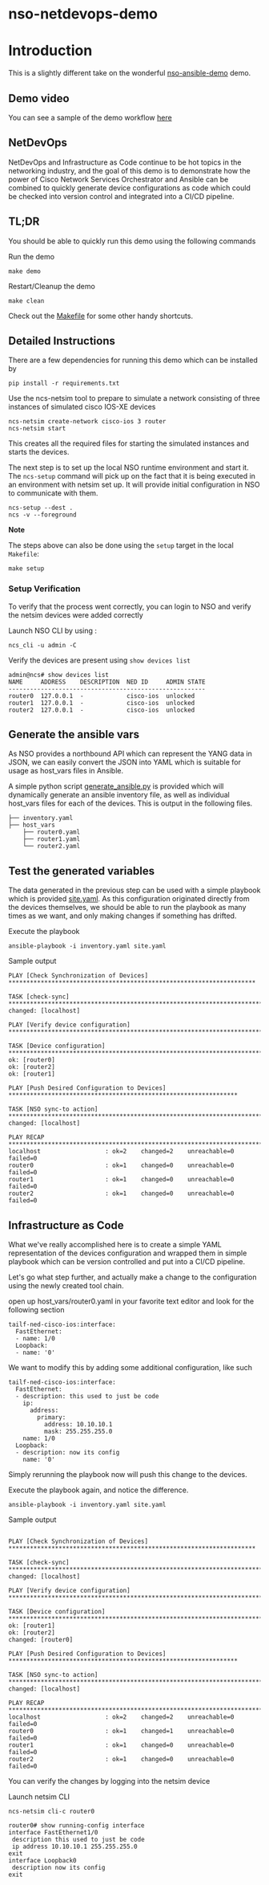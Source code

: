 # nso-netdevops-demo

# Introduction

This is a slightly different take on the wonderful [nso-ansible-demo](https://github.com/NSO-developer/nso-ansible-demo)
demo.  

## Demo video

You can see a sample of the demo workflow [here](https://asciinema.org/a/lYRbSZOTKQif2jycTwhygreD1?speed=2)

## NetDevOps
NetDevOps and Infrastructure as Code continue to be hot topics in the networking industry, and the goal
of this demo is to demonstrate how the power of Cisco Network Services Orchestrator and Ansible
can be combined to quickly generate device configurations as code which could be checked into
version control and integrated into a CI/CD pipeline.

## TL;DR

You should be able to quickly run this demo using the following commands

Run the demo
```
make demo
```

Restart/Cleanup the demo
```
make clean
```

Check out the [Makefile](./Makefile) for some other handy shortcuts.

## Detailed Instructions

There are a few dependencies for running this demo which can be installed by

```
pip install -r requirements.txt
```

Use the ncs-netsim tool to prepare to simulate a network consisting of three instances of simulated cisco IOS-XE devices

```
ncs-netsim create-network cisco-ios 3 router
ncs-netsim start
```

This creates all the required files for starting the simulated instances and starts the devices.

The next step is to set up the local NSO runtime environment and start it. The `ncs-setup` command will pick up on the fact that it is being executed
in an environment with netsim set up.  It will provide initial configuration in NSO to communicate with them.

```
ncs-setup --dest .
ncs -v --foreground
```

**Note**  

The steps above can also be done using the `setup` target in the local `Makefile`:

```
make setup
```

### Setup Verification

To verify that the process went correctly, you can login to NSO and verify the
netsim devices were added correctly

Launch NSO CLI by using :

```
ncs_cli -u admin -C
```

Verify the devices are present using `show devices list`
```
admin@ncs# show devices list
NAME     ADDRESS    DESCRIPTION  NED ID     ADMIN STATE  
-------------------------------------------------------
router0  127.0.0.1  -            cisco-ios  unlocked     
router1  127.0.0.1  -            cisco-ios  unlocked     
router2  127.0.0.1  -            cisco-ios  unlocked    
```



## Generate the ansible vars

As NSO provides a northbound API which can represent the YANG data in JSON, we can
easily convert the JSON into YAML which is suitable for usage as host_vars files in Ansible.

A simple python script [generate_ansible.py](./generate_ansible.py) is provided
which will dynamically generate an ansible inventory file, as well as individual host_vars files for each of the devices. This is output in the following files.

```
├── inventory.yaml
├── host_vars
    ├── router0.yaml
    ├── router1.yaml
    └── router2.yaml

```


## Test the generated variables

The data generated in the previous step can be used with a simple playbook which is provided [site.yaml](./site.yaml).  As this configuration originated directly
from the devices themselves, we should be able to run the playbook as many times
as we want, and only making changes if something has drifted.

Execute the playbook
```
ansible-playbook -i inventory.yaml site.yaml
```


Sample output
```
PLAY [Check Synchronization of Devices] *********************************************************************

TASK [check-sync] *******************************************************************************************
changed: [localhost]

PLAY [Verify device configuration] **************************************************************************

TASK [Device configuration] *********************************************************************************
ok: [router0]
ok: [router2]
ok: [router1]

PLAY [Push Desired Configuration to Devices] ****************************************************************

TASK [NSO sync-to action] ***********************************************************************************
changed: [localhost]

PLAY RECAP **************************************************************************************************
localhost                  : ok=2    changed=2    unreachable=0    failed=0   
router0                    : ok=1    changed=0    unreachable=0    failed=0   
router1                    : ok=1    changed=0    unreachable=0    failed=0   
router2                    : ok=1    changed=0    unreachable=0    failed=0   

```

## Infrastructure as Code

What we've really accomplished here is to create a simple YAML representation of
the devices configuration and wrapped them in simple playbook which can be version
controlled and put into a CI/CD pipeline.  

Let's go what step further, and actually make a change to the configuration using
the newly created tool chain.

open up host_vars/router0.yaml in your favorite text editor and look for the following
section

```
tailf-ned-cisco-ios:interface:
  FastEthernet:
  - name: 1/0
  Loopback:
  - name: '0'
```

We want to modify this by adding some additional configuration, like such

```
tailf-ned-cisco-ios:interface:
  FastEthernet:
  - description: this used to just be code
    ip:
      address:
        primary:
          address: 10.10.10.1
          mask: 255.255.255.0
    name: 1/0
  Loopback:
  - description: now its config
    name: '0'
```

Simply rerunning the playbook now will push this change to the devices.


Execute the playbook again, and notice the difference.
```
ansible-playbook -i inventory.yaml site.yaml
```

Sample output
```

PLAY [Check Synchronization of Devices] *********************************************************************

TASK [check-sync] *******************************************************************************************
changed: [localhost]

PLAY [Verify device configuration] **************************************************************************

TASK [Device configuration] *********************************************************************************
ok: [router1]
ok: [router2]
changed: [router0]

PLAY [Push Desired Configuration to Devices] ****************************************************************

TASK [NSO sync-to action] ***********************************************************************************
changed: [localhost]

PLAY RECAP **************************************************************************************************
localhost                  : ok=2    changed=2    unreachable=0    failed=0   
router0                    : ok=1    changed=1    unreachable=0    failed=0   
router1                    : ok=1    changed=0    unreachable=0    failed=0   
router2                    : ok=1    changed=0    unreachable=0    failed=0   

```


You can verify the changes by logging into the netsim device

Launch netsim CLI

```
ncs-netsim cli-c router0
```

```
router0# show running-config interface              
interface FastEthernet1/0
 description this used to just be code
 ip address 10.10.10.1 255.255.255.0
exit
interface Loopback0
 description now its config
exit
```
